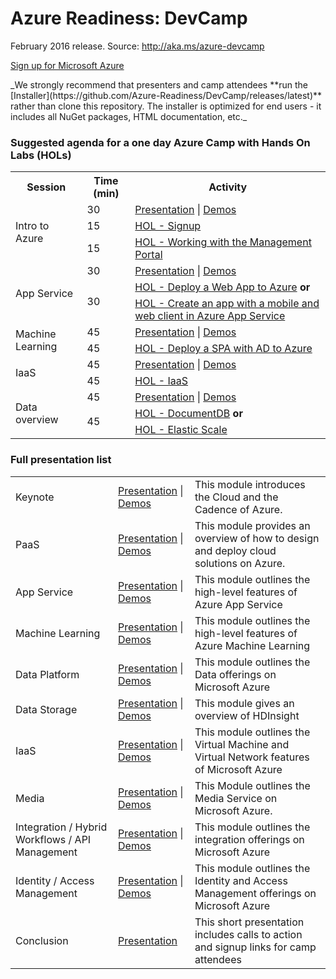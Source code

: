 <html lang="en">
   <head>
      <meta charset="utf-8">
      <meta http-equiv="X-UA-Compatible" content="IE=edge">
      <meta name="viewport" content="width=device-width, initial-scale=1">
	  <link rel="stylesheet" href="style.css">
   </head>
   <body id="home">
      <div class="container">
         <div class="jumbotron">
            <h1>Azure Readiness: DevCamp</h1>
            <p>February 2016 release. Source: <a href="http://aka.ms/azure-devcamp">http://aka.ms/azure-devcamp</a></p>
            <p>
               <a href="http://aka.ms/CloudCamp-AzureTrial" class="btn btn-success">Sign up for Microsoft Azure</a>
            </p>
            <div class="hidden">_We strongly recommend that presenters and camp attendees **run the [Installer](https://github.com/Azure-Readiness/DevCamp/releases/latest)** 
            rather than clone this repository. The installer is optimized for end users - it includes all NuGet packages, HTML documentation, etc._</div>
         </div>
         <div class="panel panel-default">
            <div class="panel-heading">
               <h3 class="panel-title">Suggested agenda for a one day Azure Camp with Hands On Labs (HOLs)</h3>
            </div>
            <div class="panel-body">
               <table class="table table-bordered table-hover">
                  <col>
                  <col>
                  <col>
                  <tr>
                     <th>Session</th>
                     <th>Time (min)</th>
                     <th>Activity</th>
                  </tr>
                  <tr>
                     <td rowspan=3>Intro to Azure</td>
                     <td>30</td>
			  <td><a href="Presentation/Keynote/Keynote.pptx">Presentation</a> | <a href="Presentation/Keynote/">Demos</a></td>
                  </tr>
                  <tr>
                     <td>15</td>
                     <td><a href="HOL/creating-azure-account-activating-msdn-benefits/">HOL - Signup</a></td>
                  </tr>
                  <tr>
                  <td>15</td>
                  <td><a href="HOL/working-with-the-new-portal/">HOL - Working with the Management Portal</a></td>
                  </tr>		
                  <tr>
                     <td rowspan=3>App Service</td>
                     <td>30</td>
			  <td><a href="Presentation/App-Service/App Service.pptx">Presentation</a> | <a href="Presentation/App-Service/">Demos</a></td>
                  </tr>
                  <tr>
                     <td rowspan=2>30</td>
                     <td><a href="HOL/get-started-with-websites-and-asp-net/">HOL - Deploy a Web App to Azure</a> <b>or</b></td>
                  </tr>
                  <tr>
                     <td><a href="HOL/build-mobile-app-with-web-client/">HOL - Create an app with a mobile and web client in Azure App Service<a/></td>
                  </tr>
                  <tr>
                     <td rowspan=2>Machine Learning</td>
                     <td>45</td>
                     <td><a href="/Presentation/Machine-Learning/Azure-Machine-Learning.pptx">Presentation</a> | <a href="Presentation/Machine-Learning/">Demos</a></td>
                  </tr>
                  <tr>
                     <td>45</td>
                     <td><a href="HOL/machine-learning/">HOL - Deploy a SPA with AD to Azure</a></td>
                  </tr>
                  <tr>
                     <td rowspan=2>IaaS</td>
                     <td>45</td>
                     <td><a href="Presentation/IaaS/IaaS.pptx">Presentation</a> | <a href="Presentation/IaaS/">Demos</a></td>
                  </tr>
                  <tr>
                     <td>45</td>
                     <td><a href="HOL/create-virtual-machine/">HOL - IaaS</a></td>
                  </tr>
                  <tr>
                     <td rowspan=3>Data overview</td>
                     <td>45</td>
                     <td><a href="Presentation/Data-Platform/Data-Platform.pptx">Presentation</a> | <a href="Presentation/Data-Platform/">Demos</a></td>
                  </tr>
                  <tr>
                     <td rowspan=2>45</td>
                     <td><a href="HOL/build-web-app-using-documentdb/">HOL - DocumentDB</a> <b>or</b></td>
                  </tr>
                  <tr>
                     <td><a href="HOL/sql-database/">HOL - Elastic Scale</a></td>
                  </tr>
               </table>
            </div>
         </div>
         <div class="panel panel-default">
            <div class="panel-heading">
               <h3 class="panel-title">Full presentation list</h3>
            </div>
            <div class="panel-body">
               <table class="table table-bordered table-striped table-hover">
					<tr>
					   <td>Keynote</td>
					   <td><a href="Presentation/Keynote/Keynote.pptx">Presentation<a/> | <a href="Presentation/Keynote/">Demos</a></td>
					   <td>This module introduces the Cloud and the Cadence of Azure.</td>
					</tr>
					<tr>
					   <td>PaaS</td>
					   <td><a href="Presentation/PaaS/Building Cloud Solutions.pptx">Presentation</a> | <a href="Presentation/PaaS/">Demos</a></td>
					   <td>This module provides an overview of how to design and deploy cloud solutions on Azure.</td>
					</tr>
					<tr>
					   <td>App Service</td>
					   <td><a href="Presentation/App-Service/App Service.pptx">Presentation</a> | <a href="Presentation/App-Service"/>Demos</a></td>
					   <td>This module outlines the high-level features of Azure App Service</td>
					</tr>
					<tr>
					   <td>Machine Learning</td>
					   <td><a href="Presentation/Machine-Learning/Azure-Machine-Learning.pptx">Presentation</a> | <a href="Presentation/Machine-Learning/">Demos</a></td>
					   <td>This module outlines the high-level features of Azure Machine Learning</td>
					</tr>
					<tr>
					   <td>Data Platform</td>
					   <td><a href="Presentation/Data-Platform/Data-Platform.pptx">Presentation</a> | <a href="Presentation/Data-Platform/">Demos</a></td>
					   <td>This module outlines the Data offerings on Microsoft Azure</td>
					</tr>
					<tr>
					   <td>Data Storage</td>
					   <td><a href="Presentation/Data-Storage/Data-Storage.pptx">Presentation</a> | <a href="Presentation/Data-Storage/">Demos</a></td>
					   <td>This module gives an overview of HDInsight</td>
					</tr>
					<tr>
					   <td>IaaS</td>
					   <td><a href="Presentation/IaaS/IaaS.pptx">Presentation</a> | <a href="Presentation/IaaS/">Demos</a></td>
					   <td>This module outlines the Virtual Machine and Virtual Network features of Microsoft Azure</td>
					</tr>
					<tr>
					   <td>Media</td>
					   <td><a href="Presentation/Media/Media.pptx">Presentation</a> | <a href="Presentation/Media/">Demos</a></td>
					   <td>This Module outlines the Media Service on Microsoft Azure.</td>
					</tr>
					<tr>
					   <td>Integration / Hybrid Workflows / API Management</td>
					   <td><a href="Presentation/Integration-Hybrid-Workflows/APIManagementIntro.pptx">Presentation</a> | <a href="Presentation/Integration-Hybrid-Workflows/">Demos</a></td>
					   <td>This module outlines the integration offerings on Microsoft Azure</td>
					</tr>
					<tr>
					   <td>Identity / Access Management</td>
					   <td><a href="Presentation/Identity-Access-Management/Identity and o365.pptx">Presentation</a> | <a href="Presentation/Identity-Access-Management/">Demos</a></td>
					   <td>This module outlines the Identity and Access Management offerings on Microsoft Azure</td>
					</tr>
					<tr>
					   <td>Conclusion</td>
					   <td><a href="Presentation/Conclusion/Conclusion.pptx">Presentation</a></td>
					   <td>This short presentation includes calls to action and signup links for camp attendees</td>
					</tr>
				 </table>
			</div>
      </div>
   </body>
</html>

